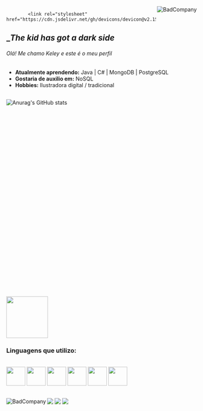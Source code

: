 <img align="right" alt="BadCompany" src="https://media.discordapp.net/attachments/570999936444006460/890361135407185930/a.jpg?width=200&height=200">

<link rel="stylesheet" href="https://cdn.jsdelivr.net/gh/devicons/devicon@v2.14.0/devicon.min.css">

            <link rel="stylesheet" href="https://cdn.jsdelivr.net/gh/devicons/devicon@v2.15.1/devicon.min.css">
          
## __The kid has got a dark side_
###### Olá! Me chamo Keley e este é o meu perfil

* **Atualmente aprendendo:**  Java | C# | MongoDB | PostgreSQL
* **Gostaria de auxilio em:**  NoSQL
* **Hobbies:** Ilustradora digital / tradicional
##
![Anurag's GitHub stats](https://github-readme-stats.vercel.app/api?username=BadCompany&theme=github_dark&show_icons=true)
<svg viewBox="0 0 128 128">
 <img height="110em" src="https://github-readme-stats.vercel.app/api/top-langs/?username=badcompany&layout=compact&langs_count=7&theme=discord_old_blurple"/>
</div>

### Linguagens que utilizo: 
<div style="display: inline_block"><br>
<i class="devicon-python-plain"></i>
<img width=50&height=50 src="https://cdn.jsdelivr.net/gh/devicons/devicon/icons/python/python-plain.svg" />
<img width=50&height=50 src="https://cdn.jsdelivr.net/gh/devicons/devicon/icons/c/c-plain.svg" />
<img width=50&height=50 src="https://cdn.jsdelivr.net/gh/devicons/devicon/icons/cplusplus/cplusplus-plain.svg" />
<img width=50&height=50 src="https://cdn.jsdelivr.net/gh/devicons/devicon/icons/csharp/csharp-plain.svg" />
<img width=50&height=50 src="https://cdn.jsdelivr.net/gh/devicons/devicon/icons/java/java-plain.svg" />
<img width=50&height=50 src="https://cdn.jsdelivr.net/gh/devicons/devicon/icons/mongodb/mongodb-plain-wordmark.svg" />
          
          

##

<div> 
 <a href="https://BadCompany#2239" target="_blank"><img src="https://img.shields.io/badge/Discord-7289DA?style=for-the-badge&logo=discord&logoColor=white" target="_blank"></a> 
 <a href="https://instagram.com/keleysantos17" target="_blank"><img src="https://img.shields.io/badge/-Instagram-%23E4405F?style=for-the-badge&logo=instagram&logoColor=white" target="_blank"></a>
 <a href="https://www.linkedin.com/in/keley-jesus-dos-santos-287a85205" target="_blank"><img src="https://img.shields.io/badge/-LinkedIn-%230077B5?style=for-the-badge&logo=linkedin&logoColor=white" target="_blank"></a>
 <img align="left" alt="BadCompany" src="https://media.discordapp.net/attachments/570999936444006460/890758655375462470/aaa.jpg?width=980&height=160">

</div>
